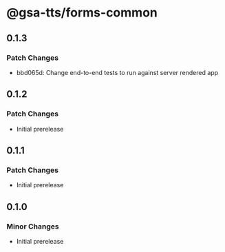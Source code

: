 # @gsa-tts/forms-common

## 0.1.3

### Patch Changes

- bbd065d: Change end-to-end tests to run against server rendered app

## 0.1.2

### Patch Changes

- Initial prerelease

## 0.1.1

### Patch Changes

- Initial prerelease

## 0.1.0

### Minor Changes

- Initial prerelease
